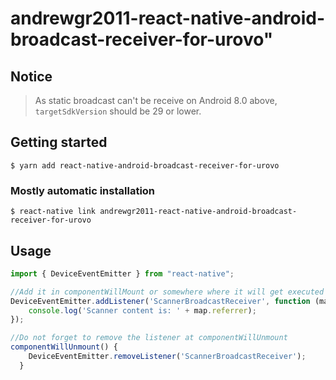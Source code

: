 
# andrewgr2011-react-native-android-broadcast-receiver-for-urovo"

## Notice 
> As static broadcast can't be receive on Android 8.0 above, `targetSdkVersion` should be 29 or lower.

## Getting started

`$ yarn add react-native-android-broadcast-receiver-for-urovo`

### Mostly automatic installation

`$ react-native link andrewgr2011-react-native-android-broadcast-receiver-for-urovo`



## Usage
```javascript
import { DeviceEventEmitter } from "react-native";

//Add it in componentWillMount or somewhere where it will get executed at the start of app 
DeviceEventEmitter.addListener('ScannerBroadcastReceiver', function (map) {
    console.log('Scanner content is: ' + map.referrer);
});

//Do not forget to remove the listener at componentWillUnmount 
componentWillUnmount() {
    DeviceEventEmitter.removeListener('ScannerBroadcastReceiver'); 
  }


```
  
